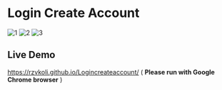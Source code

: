 # Login Create Account
![1](https://user-images.githubusercontent.com/100797809/171512878-f7641ffa-62e6-4ae7-bd8a-1373bf4bb43e.png)
![2](https://user-images.githubusercontent.com/100797809/171512881-c9121fca-7d02-4a78-85d5-4bc7ee35fecd.png)
![3](https://user-images.githubusercontent.com/100797809/171512880-18e4814a-e4d6-41c9-8af1-7178954234fb.jpg)
## Live Demo
https://rzvkoli.github.io/Logincreateaccount/ ( **Please run with Google Chrome browser** )
